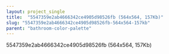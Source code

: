 ```yaml
---
layout: project_single
title:  "5547359e2ab4666342ce4905d98526fb (564x564, 157Kb)"
slug: "5547359e2ab4666342ce4905d98526fb-564x564-157kb"
parent: "bathroom-color-palette"
---
```

5547359e2ab4666342ce4905d98526fb (564x564, 157Kb)